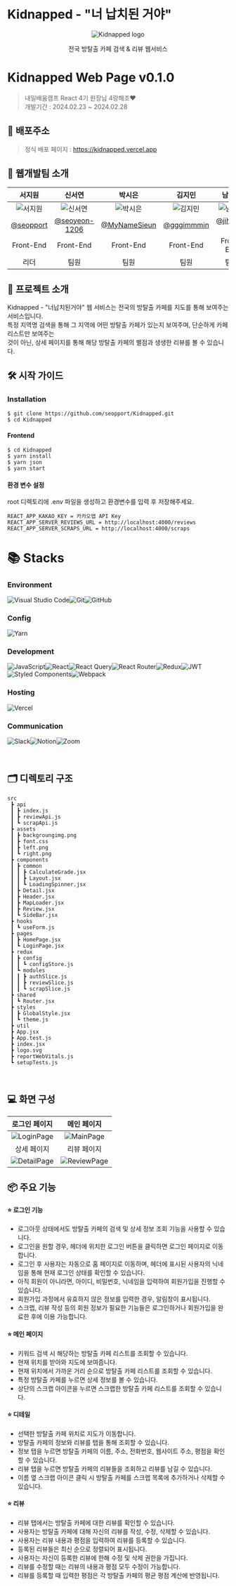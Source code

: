 # Kidnapped - "너 납치된 거야"

<p align="center">
  <img src="https://github.com/seopport/Kidnapped/assets/142903244/bd5530fb-f566-42ca-98bc-741ae2c089e0" alt="Kidnapped logo">
</p>
<p align="center">
전국 방탈출 카페 검색 & 리뷰 웹서비스
</p>

# Kidnapped Web Page v0.1.0

> 내일배움캠프 React 4기 원장님 4랑해조❤️<br/>
> 개발기간 : 2024.02.23 ~ 2024.02.28

## 🔗 배포주소

> 정식 배포 페이지 : https://kidnapped.vercel.app

## 🏃 웹개발팀 소개

|                              서지원                              |                              신서연                              |                                                 박시은                                                 |                                                 김지민                                                 |                                                 남지현                                                 |
| :--------------------------------------------------------------: | :--------------------------------------------------------------: | :----------------------------------------------------------------------------------------------------: | :----------------------------------------------------------------------------------------------------: | :----------------------------------------------------------------------------------------------------: |
| ![서지원](https://avatars.githubusercontent.com/u/103973797?v=4) | ![신서연](https://avatars.githubusercontent.com/u/128902050?v=4) | ![박시은](https://github.com/seopport/Kidnapped/assets/142903244/d00e45d5-488f-4f94-b263-d4e3baab1521) | ![김지민](https://github.com/seopport/Kidnapped/assets/142903244/97fecd9c-50f9-4776-8c06-877b0eeac371) | ![남지현](https://github.com/seopport/Kidnapped/assets/142903244/6c92f926-2ac0-4a60-b682-18d8ec850624) |
|             [@seopport](https://github.com/seopport)             |         [@seoyeon-1206](https://github.com/seoyeon-1206)         |                             [@MyNameSieun](https://github.com/MyNameSieun)                             |                               [@gggimmmin](https://github.com/gggimmmin)                               |                                [@jihyun-N](https://github.com/jihyun-N)                                |
|                            Front-End                             |                            Front-End                             |                                               Front-End                                                |                                               Front-End                                                |                                               Front-End                                                |
|                               리더                               |                               팀원                               |                                                  팀원                                                  |                                                  팀원                                                  |                                                  팀원                                                  |

## 🚩 프로젝트 소개

Kidnapped - "너납치된거야" 웹 서비스는 전국의 방탈출 카페를 지도를 통해 보여주는 서비스입니다. <br/>
특정 지역명 검색을 통해 그 지역에 어떤 방탈출 카페가 있는지 보여주며, 단순하게 카페 리스트만 보여주는<br/>
것이 아닌, 상세 페이지를 통해 해당 방탈출 카페의 별점과 생생한 리뷰를 볼 수 있습니다.

## 🛠️ 시작 가이드

### Installation

```
$ git clone https://github.com/seopport/Kidnapped.git
$ cd Kidnapped
```

#### Frontend

```
$ cd Kidnapped
$ yarn install
$ yarn json
$ yarn start
```

#### 환경 변수 설정

root 디렉토리에 .env 파일을 생성하고 환경변수를 입력 후 저장해주세요.

```
REACT_APP_KAKAO_KEY = 카카오맵 API Key
REACT_APP_SERVER_REVIEWS_URL = http://localhost:4000/reviews
REACT_APP_SERVER_SCRAPS_URL = http://localhost:4000/scraps
```

# 📚 Stacks

### Environment

![Visual Studio Code](https://img.shields.io/badge/Visual%20Studio%20Code-0078d7.svg?style=for-the-badge&logo=visual-studio-code&logoColor=white)![Git](https://img.shields.io/badge/git-%23F05033.svg?style=for-the-badge&logo=git&logoColor=white)![GitHub](https://img.shields.io/badge/github-%23121011.svg?style=for-the-badge&logo=github&logoColor=white)

### Config

![Yarn](https://img.shields.io/badge/yarn-%232C8EBB.svg?style=for-the-badge&logo=yarn&logoColor=white)

### Development

![JavaScript](https://img.shields.io/badge/javascript-%23323330.svg?style=for-the-badge&logo=javascript&logoColor=%23F7DF1E)![React](https://img.shields.io/badge/react-%2320232a.svg?style=for-the-badge&logo=react&logoColor=%2361DAFB)![React Query](https://img.shields.io/badge/-React%20Query-FF4154?style=for-the-badge&logo=react%20query&logoColor=white)![React Router](https://img.shields.io/badge/React_Router-CA4245?style=for-the-badge&logo=react-router&logoColor=white)![Redux](https://img.shields.io/badge/redux-%23593d88.svg?style=for-the-badge&logo=redux&logoColor=white)![JWT](https://img.shields.io/badge/JWT-black?style=for-the-badge&logo=JSON%20web%20tokens)![Styled Components](https://img.shields.io/badge/styled--components-DB7093?style=for-the-badge&logo=styled-components&logoColor=white)![Webpack](https://img.shields.io/badge/webpack-%238DD6F9.svg?style=for-the-badge&logo=webpack&logoColor=black)

### Hosting

![Vercel](https://img.shields.io/badge/vercel-%23000000.svg?style=for-the-badge&logo=vercel&logoColor=white)

### Communication

![Slack](https://img.shields.io/badge/Slack-4A154B?style=for-the-badge&logo=slack&logoColor=white)![Notion](https://img.shields.io/badge/Notion-%23000000.svg?style=for-the-badge&logo=notion&logoColor=white)![Zoom](https://img.shields.io/badge/Zoom-2D8CFF?style=for-the-badge&logo=zoom&logoColor=white)

<br />

## 🗂️ 디렉토리 구조

```
src
 ┣ api
 ┃ ┣ index.js
 ┃ ┣ reviewApi.js
 ┃ ┗ scrapApi.js
 ┣ assets
 ┃ ┣ backgroungimg.png
 ┃ ┣ font.css
 ┃ ┣ left.png
 ┃ ┗ right.png
 ┣ components
 ┃ ┣ common
 ┃ ┃ ┣ CalculateGrade.jsx
 ┃ ┃ ┣ Layout.jsx
 ┃ ┃ ┗ LoadingSpinner.jsx
 ┃ ┣ Detail.jsx
 ┃ ┣ Header.jsx
 ┃ ┣ MapLoader.jsx
 ┃ ┣ Review.jsx
 ┃ ┗ SideBar.jsx
 ┣ hooks
 ┃ ┗ useForm.js
 ┣ pages
 ┃ ┣ HomePage.jsx
 ┃ ┗ LoginPage.jsx
 ┣ redux
 ┃ ┣ config
 ┃ ┃ ┗ configStore.js
 ┃ ┗ modules
 ┃ ┃ ┣ authSlice.js
 ┃ ┃ ┣ reviewSlice.js
 ┃ ┃ ┗ scrapSlice.js
 ┣ shared
 ┃ ┗ Router.jsx
 ┣ styles
 ┃ ┣ GlobalStyle.jsx
 ┃ ┗ theme.js
 ┣ util
 ┣ App.jsx
 ┣ App.test.js
 ┣ index.jsx
 ┣ logo.svg
 ┣ reportWebVitals.js
 ┗ setupTests.js
```

<br />

## 💻 화면 구성

|             로그인 페이지              |              메인 페이지               |
| :------------------------------------: | :------------------------------------: |
|  ![LoginPage](./images/LoginPage.png)  |   ![MainPage](./images/MainPage.png)   |
|              상세 페이지               |              리뷰 페이지               |
| ![DetailPage](./images/DetailPage.png) | ![ReviewPage](./images/ReviewPage.png) |

## 📦 주요 기능

#### ⭐️ 로그인 기능

- 로그아웃 상태에서도 방탈출 카페의 검색 및 상세 정보 조회 기능을 사용할 수 있습니다.
- 로그인을 원할 경우, 헤더에 위치한 로그인 버튼을 클릭하면 로그인 페이지로 이동합니다.
- 로그인 후 사용자는 자동으로 홈 페이지로 이동하며, 헤더에 표시된 사용자의 닉네임을 통해 현재 로그인 상태를 확인할 수 있습니다.
- 아직 회원이 아니라면, 아이디, 비밀번호, 닉네임을 입력하여 회원가입을 진행할 수 있습니다.
- 회원가입 과정에서 유효하지 않은 정보를 입력한 경우, 알림창이 표시됩니다.
- 스크랩, 리뷰 작성 등의 회원 정보가 필요한 기능들은 로그인하거나 회원가입을 완료한 후에 이용 가능합니다.

#### ⭐️ 메인 페이지

- 키워드 검색 시 해당하는 방탈출 카페 리스트를 조회할 수 있습니다.
- 현재 위치를 받아와 지도에 보여줍니다.
- 현재 위치에서 가까운 거리 순으로 방탈출 카페 리스트를 조회할 수 있습니다.
- 특정 방탈출 카페를 누르면 상세 정보를 볼 수 있습니다.
- 상단의 스크랩 아이콘을 누르면 스크랩한 방탈출 카페 리스트를 조회할 수 있습니다.

#### ⭐️ 디테일

- 선택한 방탈출 카페 위치로 지도가 이동합니다.
- 방탈출 카페의 정보와 리뷰를 탭을 통해 조회할 수 있습니다.
- 정보 탭을 누르면 방탈출 카페의 이름, 주소, 전화번호, 웹사이트 주소, 평점을 확인할 수 있습니다.
- 리뷰 탭을 누르면 방탈출 카페의 리뷰들을 조회하고 리뷰를 남길 수 있습니다.
- 이름 옆 스크랩 아이콘 클릭 시 방탈출 카페를 스크랩 목록에 추가하거나 삭제할 수 있습니다.

#### ⭐️ 리뷰

- 리뷰 탭에서는 방탈출 카페에 대한 리뷰를 확인할 수 있습니다.
- 사용자는 방탈출 카페에 대해 자신의 리뷰를 작성, 수정, 삭제할 수 있습니다.
- 사용자는 리뷰 내용과 평점을 입력하여 리뷰를 등록할 수 있습니다.
- 등록된 리뷰들은 최신 순으로 정렬되어 표시됩니다.
- 사용자는 자신이 등록한 리뷰에 한해 수정 및 삭제 권한을 가집니다.
- 리뷰를 수정할 때는 리뷰의 내용과 평점 모두 수정이 가능합니다.
- 리뷰를 등록할 때 입력한 평점은 각 방탈출 카페의 평균 평점 계산에 반영됩니다.
